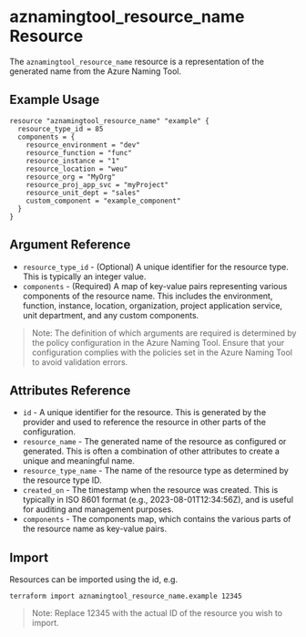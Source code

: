 # aznamingtool_resource_name Resource

The `aznamingtool_resource_name` resource is a representation of the generated name from the Azure Naming Tool.

## Example Usage

```hcl
resource "aznamingtool_resource_name" "example" {
  resource_type_id = 85
  components = {
    resource_environment = "dev"
    resource_function = "func"
    resource_instance = "1"
    resource_location = "weu"
    resource_org = "MyOrg"
    resource_proj_app_svc = "myProject"
    resource_unit_dept = "sales"
    custom_component = "example_component"
  }
}
```

## Argument Reference

* `resource_type_id` - (Optional) A unique identifier for the resource type. This is typically an integer value.
* `components` - (Required) A map of key-value pairs representing various components of the resource name. This includes the environment, function, instance, location, organization, project application service, unit department, and any custom components.

> Note: The definition of which arguments are required is determined by the policy configuration in the Azure Naming Tool. Ensure that your configuration complies with the policies set in the Azure Naming Tool to avoid validation errors.


## Attributes Reference

* `id` - A unique identifier for the resource. This is generated by the provider and used to reference the resource in other parts of the configuration.
* `resource_name` - The generated name of the resource as configured or generated. This is often a combination of other attributes to create a unique and meaningful name.
* `resource_type_name` - The name of the resource type as determined by the resource type ID.
* `created_on` - The timestamp when the resource was created. This is typically in ISO 8601 format (e.g., 2023-08-01T12:34:56Z), and is useful for auditing and management purposes.
* `components` - The components map, which contains the various parts of the resource name as key-value pairs.


## Import 

Resources can be imported using the id, e.g.

```shell
terraform import aznamingtool_resource_name.example 12345
```

> Note: Replace 12345 with the actual ID of the resource you wish to import.